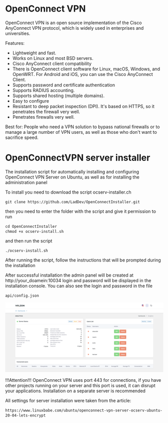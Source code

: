 # OpenConnect VPN

OpenConnect VPN is an open source implementation of the Cisco
AnyConnect VPN protocol, which is widely used in enterprises and
universities.


Features:
- Lightweight and fast.
- Works on Linux and most BSD servers.
- Cisco AnyConnect client compatibility
- There is OpenConnect client software for Linux,
  macOS, Windows, and OpenWRT. For Android and iOS, you can use the Cisco
  AnyConnect Client.
- Supports password and certificate authentication
- Supports RADIUS accounting.
- Supports shared hosting (multiple domains).
- Easy to configure
- Resistant to deep packet inspection (DPI). It's based on HTTPS, so it penetrates the firewall very well.
- Penetrates firewalls very well.

Best for: People who need a VPN solution to bypass
national firewalls or to manage a large number of VPN
users, as well as those who don't want to sacrifice speed.

# OpenConnectVPN server installer
The installation script for automatically installing and configuring OpenConnect VPN Server on Ubuntu, as well as for installing the administration panel

To install you need to download the script ocserv-installer.ch
```
git clone https://github.com/LadDev/OpenConnectInstaller.git
```
then you need to enter the folder with the script and give it permission to run

```
cd OpenConnectInstaller
chmod +x ocserv-install.sh
```
and then run the script

```
./ocserv-install.sh
```
After running the script, follow the instructions that will be prompted during the installation

After successful installation the admin panel will be created at http://your_doamein:10034 login and password will be displayed in the installation console. You can also see the login and password in the file
```
api/config.json
```

![Описание изображения](screen_shot.png)

!!!Attention!!! OpenConnect VPN uses port 443 for connections, if you have other projects running on your server and this port is used, it can disrupt your applications.
Installation on a separate server is recommended

All settings for server installation were taken from the article:
```url
https://www.linuxbabe.com/ubuntu/openconnect-vpn-server-ocserv-ubuntu-20-04-lets-encrypt
```
